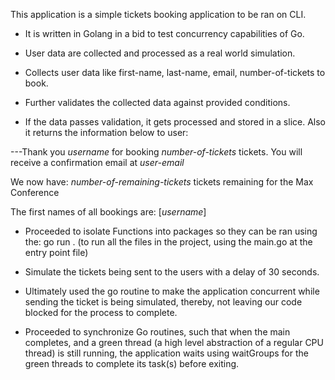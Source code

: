 This application is a simple tickets booking application to be ran on CLI.

- It is written in Golang in a bid to test concurrency capabilities of Go.

- User data are collected and processed as a real world simulation.

- Collects user data like first-name, last-name, email, number-of-tickets to book.

- Further validates the collected data against provided conditions.

- If the data passes validation, it gets processed and stored in a slice. Also it returns the information below to user:

---Thank you *username* for booking *number-of-tickets* tickets. You will receive a confirmation email at       *user-email* 

We now have: *number-of-remaining-tickets* tickets remaining for the Max Conference

The first names of all bookings are:  [*username*]


- Proceeded to isolate Functions into packages so they can be ran using the:
go run . (to run all the files in the project, using the main.go at the entry point file)

- Simulate the tickets being sent to the users with a delay of 30 seconds.

- Ultimately used the go routine to make the application concurrent while sending the ticket is being simulated, thereby, not leaving our code blocked for the process to complete. 

- Proceeded to synchronize Go routines, such that when the main completes, and a green thread (a high level abstraction of a regular CPU thread) is still running, the application waits using waitGroups for the green threads to complete its task(s) before exiting.